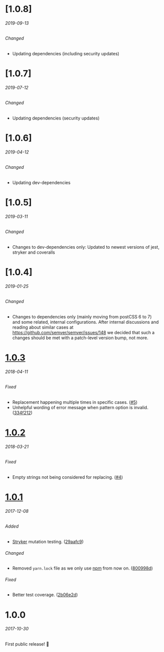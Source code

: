 # [1.0.8]
###### 2019-09-13

###### Changed
- Updating dependencies (including security updates)

# [1.0.7]
###### 2019-07-12

###### Changed
- Updating dependencies (security updates)

# [1.0.6]
###### 2019-04-12

###### Changed
- Updating dev-dependencies


# [1.0.5]
###### 2019-03-11

###### Changed
- Changes to dev-dependencies only: Updated to newest versions of jest, stryker and coveralls


# [1.0.4]
###### 2019-01-25

###### Changed
- Changes to dependencies only (mainly moving from postCSS 6 to 7) and some related, internal configurations.
After internal discussions and reading about similar cases at https://github.com/semver/semver/issues/148 
we decided that such a changes should be met with a patch-level version bump, not more.

# [1.0.3]
###### 2018-04-11

###### Fixed
- Replacement happening multiple times in specific cases. ([#5])
- Unhelpful wording of error message when pattern option is invalid. ([334f212])

# [1.0.2]
###### 2018-03-21

###### Fixed
- Empty strings not being considered for replacing. ([#4])

# [1.0.1]
###### 2017-12-08

###### Added
- [Stryker] mutation testing. ([29aafc9])

###### Changed
- Removed `yarn.lock` file as we only use [npm] from now on. ([800998d])

###### Fixed
- Better test coverage. ([2b06e2d])


# 1.0.0
###### 2017-10-30

First public release! 🎉


[1.0.3]: https://github.com/gridonic/postcss-replace/compare/1.0.2...1.0.3
[1.0.2]: https://github.com/gridonic/postcss-replace/compare/1.0.1...1.0.2
[1.0.1]: https://github.com/gridonic/postcss-replace/compare/1.0.0...1.0.1

[Stryker]: https://github.com/stryker-mutator/stryker
[npm]: https://www.npmjs.com/

[2b06e2d]: https://github.com/gridonic/postcss-replace/commit/2b06e2d
[29aafc9]: https://github.com/gridonic/postcss-replace/commit/29aafc9
[800998d]: https://github.com/gridonic/postcss-replace/commit/800998d
[334f212]: https://github.com/gridonic/postcss-replace/commit/334f212

[#4]: https://github.com/gridonic/postcss-replace/issues/4
[#5]: https://github.com/gridonic/postcss-replace/issues/5
